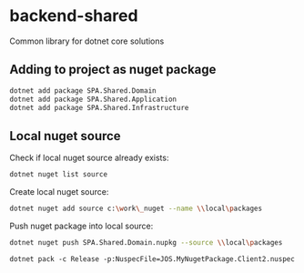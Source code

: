 # backend-shared

Common library for dotnet core solutions

## Adding to project as nuget package

```sh
dotnet add package SPA.Shared.Domain
dotnet add package SPA.Shared.Application
dotnet add package SPA.Shared.Infrastructure
```

## Local nuget source

Check if local nuget source already exists:

```sh
dotnet nuget list source
```

Create local nuget source:

```sh
dotnet nuget add source c:\work\_nuget --name \\local\packages
```

Push nuget package into local source:

```sh
dotnet nuget push SPA.Shared.Domain.nupkg --source \\local\packages
```

```
dotnet pack -c Release -p:NuspecFile=JOS.MyNugetPackage.Client2.nuspec
```